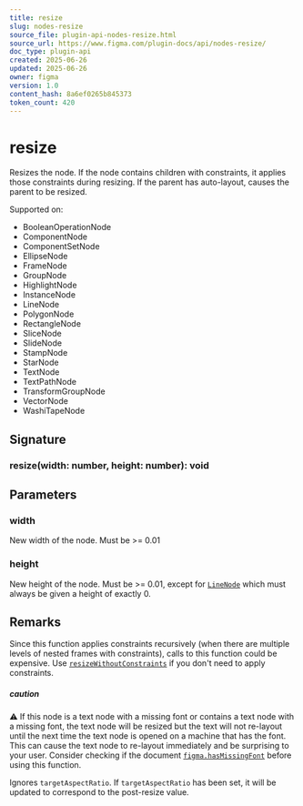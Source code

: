 ```yaml
---
title: resize
slug: nodes-resize
source_file: plugin-api-nodes-resize.html
source_url: https://www.figma.com/plugin-docs/api/nodes-resize/
doc_type: plugin-api
created: 2025-06-26
updated: 2025-06-26
owner: figma
version: 1.0
content_hash: 8a6ef0265b845373
token_count: 420
---
```

# resize

Resizes the node. If the node contains children with constraints, it applies those constraints during resizing. If the parent has auto-layout, causes the parent to be resized.

 Supported on:

- BooleanOperationNode
- ComponentNode
- ComponentSetNode
- EllipseNode
- FrameNode
- GroupNode
- HighlightNode
- InstanceNode
- LineNode
- PolygonNode
- RectangleNode
- SliceNode
- SlideNode
- StampNode
- StarNode
- TextNode
- TextPathNode
- TransformGroupNode
- VectorNode
- WashiTapeNode

## Signature

### resize(width: number, height: number): void

## Parameters

### width

New width of the node. Must be >= 0.01

### height

New height of the node. Must be >= 0.01, except for [`LineNode`](/plugin-docs/api/LineNode/) which must always be given a height of exactly 0.

## Remarks

Since this function applies constraints recursively (when there are multiple levels of nested frames with constraints), calls to this function could be expensive. Use [`resizeWithoutConstraints`](/plugin-docs/api/properties/nodes-resizewithoutconstraints/) if you don't need to apply constraints.

##### caution

⚠️ If this node is a text node with a missing font or contains a text node with a missing font, the text node will be resized but the text will not re-layout until the next time the text node is opened on a machine that has the font. This can cause the text node to re-layout immediately and be surprising to your user. Consider checking if the document [`figma.hasMissingFont`](/plugin-docs/api/figma/#hasmissingfont) before using this function.

Ignores `targetAspectRatio`. If `targetAspectRatio` has been set, it will be updated to correspond to the post-resize value.